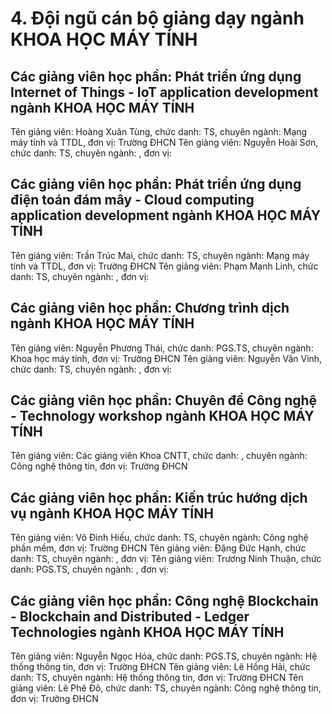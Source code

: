 # 4. Đội ngũ cán bộ giảng dạy ngành KHOA HỌC MÁY TÍNH
## Các giảng viên học phần: Phát triển ứng dụng Internet of Things - IoT application development ngành KHOA HỌC MÁY TÍNH
Tên giảng viên: Hoàng Xuân Tùng, chức danh: TS, chuyên ngành: Mạng máy tính và TTDL, đơn vị: Trường ĐHCN
Tên giảng viên: Nguyễn Hoài Sơn, chức danh: TS, chuyên ngành: , đơn vị:
## Các giảng viên học phần: Phát triển ứng dụng điện toán đám mây - Cloud computing application development ngành KHOA HỌC MÁY TÍNH
Tên giảng viên: Trần Trúc Mai, chức danh: TS, chuyên ngành: Mạng máy tính và TTDL, đơn vị: Trường ĐHCN
Tên giảng viên: Phạm Mạnh Linh, chức danh: TS, chuyên ngành: , đơn vị:
## Các giảng viên học phần: Chương trình dịch ngành KHOA HỌC MÁY TÍNH
Tên giảng viên: Nguyễn Phương Thái, chức danh: PGS.TS, chuyên ngành: Khoa học máy tính, đơn vị: Trường ĐHCN
Tên giảng viên: Nguyễn Văn Vinh, chức danh: TS, chuyên ngành: , đơn vị:
## Các giảng viên học phần: Chuyên đề Công nghệ - Technology workshop ngành KHOA HỌC MÁY TÍNH
Tên giảng viên: Các giảng viên Khoa CNTT, chức danh: , chuyên ngành: Công nghệ thông tin, đơn vị: Trường ĐHCN
## Các giảng viên học phần: Kiến trúc hướng dịch vụ ngành KHOA HỌC MÁY TÍNH
Tên giảng viên: Võ Đình Hiếu, chức danh: TS, chuyên ngành: Công nghệ phần mềm, đơn vị: Trường ĐHCN
Tên giảng viên: Đặng Đức Hạnh, chức danh: TS, chuyên ngành: , đơn vị:
Tên giảng viên: Trương Ninh Thuận, chức danh: PGS.TS, chuyên ngành: , đơn vị:
## Các giảng viên học phần: Công nghệ Blockchain - Blockchain and Distributed - Ledger Technologies ngành KHOA HỌC MÁY TÍNH
Tên giảng viên: Nguyễn Ngọc Hóa, chức danh: PGS.TS, chuyên ngành: Hệ thống thông tin, đơn vị: Trường ĐHCN
Tên giảng viên: Lê Hồng Hải, chức danh: TS, chuyên ngành: Hệ thống thông tin, đơn vị: Trường ĐHCN
Tên giảng viên: Lê Phê Đô, chức danh: TS, chuyên ngành: Công nghệ thông tin, đơn vị: Trường ĐHCN
